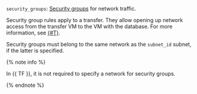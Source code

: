 `security_groups`: [Security groups](../../../../../vpc/concepts/security-groups.md) for network traffic.

Security group rules apply to a transfer. They allow opening up network access from the transfer VM to the VM with the database. For more information, see [{#T}](../../../../../data-transfer/concepts/network.md).

Security groups must belong to the same network as the `subnet_id` subnet, if the latter is specified.

{% note info %}

In {{ TF }}, it is not required to specify a network for security groups.

{% endnote %}
